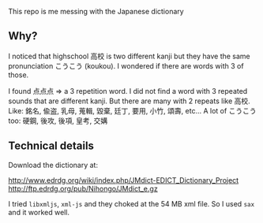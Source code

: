 This repo is me messing with the Japanese dictionary

## Why?

I noticed that highschool 高校 is two different kanji but they have the same pronunciation こうこう (koukou). I wondered if there are words with 3 of those.

I found 点点点 => a 3 repetition word. I did not find a word with 3 repeated sounds that are different kanji. But there are many with 2 repeats like 高校. Like: 銘名, 偸盗, 乳母, 蒐輯, 毀棄, 廷丁, 要用, 小竹, 頌壽, etc... A lot of こうこう too: 硬鋼, 後攻, 後項, 皇考, 交媾

## Technical details

Download the dictionary at:

http://www.edrdg.org/wiki/index.php/JMdict-EDICT_Dictionary_Project
http://ftp.edrdg.org/pub/Nihongo/JMdict_e.gz

I tried `libxmljs`, `xml-js` and they choked at the 54 MB xml file. So I used `sax` and it worked well.
